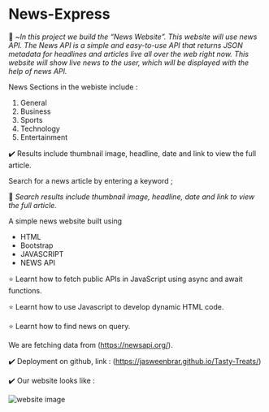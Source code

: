 # News-Express

💠 ~*In this project we build the “News Website”. This website will use news API. The News API is a simple and easy-to-use API that returns JSON metadata for headlines and articles live all over the web right now. This website will show live news to the user, which will be displayed with the help of news API.*



News Sections in the webiste include :

1. General
2. Business
3. Sports
4. Technology
5. Entertainment


✔️ Results include thumbnail image, headline, date and link to view the full article.


Search for a news article by entering a keyword ;

💠 *Search results include thumbnail image, headline, date and link to view the full article.*


 A simple news website built using
 * HTML 
 * Bootstrap 
 * JAVASCRIPT
 * NEWS API
 
 
 ⭐ Learnt how to fetch public APIs in JavaScript using async and await functions.
 
 ⭐ Learnt how to use Javascript to develop dynamic HTML code.
 
 ⭐ Learnt how to find news on query.
 
 
 
 We are fetching data from (https://newsapi.org/).



✔️ Deployment on github, link :
(https://jasweenbrar.github.io/Tasty-Treats/)

✔️ Our website looks like :


![website image](./images/websiteimage.png)
